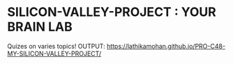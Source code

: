 # SILICON-VALLEY-PROJECT : YOUR BRAIN LAB
Quizes on varies topics!
OUTPUT: https://lathikamohan.github.io/PRO-C48-MY-SILICON-VALLEY-PROJECT/
